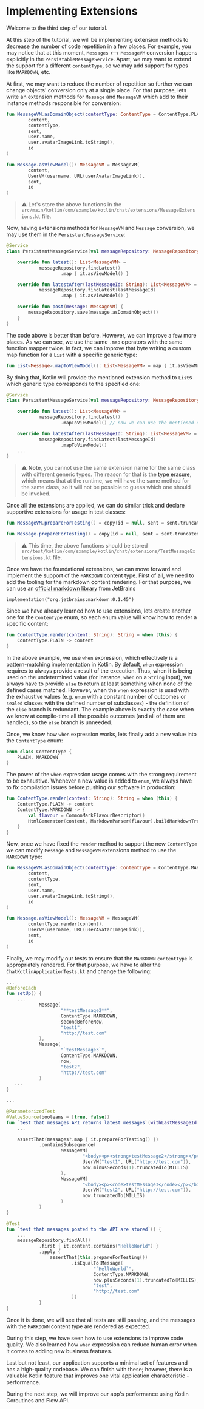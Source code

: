 # Implementing Extensions

Welcome to the third step of our tutorial.

At this step of the tutorial, we will be implementing extension methods to decrease the number of code repetition in a few places. For example, you may notice that at this moment, `Messages` <--> `MessageVM` conversion happens explicitly in the `PersistableMessageService`. Apart, we may want to extend the support for a different `contentType`, so we may add support for types like `MARKDOWN`, etc.
 
At first, we may want to reduce the number of repetition so further we can change objects' conversion only at a single place. For that purpose, lets write an extension methods for `Message` and `MessageVM` which add to their instance methods responsible for conversion:
 
```kotlin
fun MessageVM.asDomainObject(contentType: ContentType = ContentType.PLAIN): Message = Message(
        content,
        contentType,
        sent,
        user.name,
        user.avatarImageLink.toString(),
        id
)

fun Message.asViewModel(): MessageVM = MessageVM(
        content,
        UserVM(username, URL(userAvatarImageLink)),
        sent,
        id
)
```

> ⚠️ Let's store the above functions in the `src/main/kotlin/com/example/kotlin/chat/extensions/MessageExtensions.kt` file.  

Now, having extensions methods for `MessageVM` and `Message` conversion, we may use them in the `PersistentMessageService`:

```kotlin
@Service
class PersistentMessageService(val messageRepository: MessageRepository) : MessageService {

    override fun latest(): List<MessageVM> =
            messageRepository.findLatest()
                    .map { it.asViewModel() }

    override fun latestAfter(lastMessageId: String): List<MessageVM> =
            messageRepository.findLatest(lastMessageId)
                    .map { it.asViewModel() }

    override fun post(message: MessageVM) {
        messageRepository.save(message.asDomainObject())
    }
}
```

The code above is better than before. However, we can improve a few more places. As we can see, we use the same `.map` operators with the same function mapper twice. In fact,  we can improve that byte writing a custom map function for a `List` with a specific generic type:
 
```kotlin
fun List<Message>.mapToViewModel(): List<MessageVM> = map { it.asViewModel() }
```

By doing that, Kotlin will provide the mentioned extension method to `List`s which generic type corresponds to the specified one:

```kotlin
@Service
class PersistentMessageService(val messageRepository: MessageRepository) : MessageService {

    override fun latest(): List<MessageVM> =
            messageRepository.findLatest()
                    .mapToViewModel() // now we can use the mentioned extension on List<Message>

    override fun latestAfter(lastMessageId: String): List<MessageVM> =
            messageRepository.findLatest(lastMessageId)
                    .mapToViewModel()
    ...
}
```
 
> ⚠️ **Note**, you cannot use the same extension name for the same class with different generic types. The reason for that is the [type erasure](https://kotlinlang.org/docs/reference/generics.html#type-erasure), which means that at the runtime, we will have the same method for the same class, so it will not be possible to guess which one should be invoked.  
 
Once all the extensions are applied, we can do similar trick and declare supportive extensions for usage in test classes: 

```kotlin
fun MessageVM.prepareForTesting() = copy(id = null, sent = sent.truncatedTo(MILLIS))

fun Message.prepareForTesting() = copy(id = null, sent = sent.truncatedTo(MILLIS))
```

> ⚠️ This time, the above functions should be stored `src/test/kotlin/com/example/kotlin/chat/extensions/TestMessageExtensions.kt` 
> file.  


Once we have the foundational extensions, we can move forward and implement the support of the `MARKDOWN` content type. First of all, we need to add the tooling for the markdown content rendering. For that purpose, we can use an [official markdown library](https://github.com/valich/intellij-markdown) from JetBrains
 
```kotlins
implementation("org.jetbrains:markdown:0.1.45")
```
 
Since we have already learned how to use extensions, lets create another one for the `ContenType` enum, so each enum value will know how to render a specific content:
 
```kotlin
fun ContentType.render(content: String): String = when (this) {
    ContentType.PLAIN -> content
}
```

In the above example, we use `when` expression, which effectively is a pattern-matching implementation in Kotlin. By default, `when` expression requires to always provide a result of the execution. Thus, when it is being used on the undetermined value (for instance, `when` on a `String` input), we always have to provide `else` to return at least something when none of the defined cases matched. However, when the `when` expression is used with the exhaustive values (e.g. `enum` with a constant number of outcomes or `sealed` classes with the defined number of subclasses) - the definition of the `else` branch is redundant. The example above is exactly the case when we know at compile-time all the possible outcomes (and all of them are handled), so the `else` branch is unneeded.
 
Once, we know how `when` expression works, lets finally add a new value into the `ContentType` enum:
 
```kotlin
enum class ContentType {
    PLAIN, MARKDOWN
}
```  

The power of the `when` expression usage comes with the strong requirement to be exhaustive. Whenever a new value is added to `enum`, we always have to fix compilation issues before pushing our software in production:

```kotlin
fun ContentType.render(content: String): String = when (this) {
    ContentType.PLAIN -> content
    ContentType.MARKDOWN -> {
        val flavour = CommonMarkFlavourDescriptor()
        HtmlGenerator(content, MarkdownParser(flavour).buildMarkdownTreeFromString(content), flavour).generateHtml()
    }
}
```

Now, once we have fixed the `render` method to support the new `ContentType` we can modify `Message` and `MessageVM` extensions method to use the `MARKDOWN` type:
 
```kotlin
fun MessageVM.asDomainObject(contentType: ContentType = ContentType.MARKDOWN): Message = Message(
        content,
        contentType,
        sent,
        user.name,
        user.avatarImageLink.toString(),
        id
)

fun Message.asViewModel(): MessageVM = MessageVM(
        contentType.render(content),
        UserVM(username, URL(userAvatarImageLink)),
        sent,
        id
)
```

Finally, we may modify our tests to ensure that the `MARKDOWN` `contentType` is appropriately rendered. For that purpose, we have to alter the `ChatKotlinApplicationTests.kt` and change the following:
 
 
```kotlin
...
@BeforeEach
fun setUp() {
    ...
            Message(
                    "**testMessage2**",
                    ContentType.MARKDOWN,
                    secondBeforeNow,
                    "test1",
                    "http://test.com"
            ),
            Message(
                    "`testMessage3`",
                    ContentType.MARKDOWN,
                    now,
                    "test2",
                    "http://test.com"
            )
   ...
}

...

@ParameterizedTest
@ValueSource(booleans = [true, false])
fun `test that messages API returns latest messages`(withLastMessageId: Boolean) {
    ...

    assertThat(messages?.map { it.prepareForTesting() })
            .containsSubsequence(
                    MessageVM(
                            "<body><p><strong>testMessage2</strong></p></body>",
                            UserVM("test1", URL("http://test.com")),
                            now.minusSeconds(1).truncatedTo(MILLIS)
                    ),
                    MessageVM(
                            "<body><p><code>testMessage3</code></p></body>",
                            UserVM("test2", URL("http://test.com")),
                            now.truncatedTo(MILLIS)
                    )
            )
}

@Test
fun `test that messages posted to the API are stored`() {
    ...
    messageRepository.findAll()
            .first { it.content.contains("HelloWorld") }
            .apply {
                assertThat(this.prepareForTesting())
                        .isEqualTo(Message(
                                "`HelloWorld`",
                                ContentType.MARKDOWN,
                                now.plusSeconds(1).truncatedTo(MILLIS),
                                "test",
                                "http://test.com"
                        ))
            }
}
```

Once it is done, we will see that all tests are still passing, and the messages with the `MARKDOWN` content type are rendered as expected.
 
During this step, we have seen how to use extensions to improve code quality. We also learned how `when` expression can reduce human error when it comes to adding new business features.
 
Last but not least, our application supports a minimal set of features and has a high-quality codebase. We can finish with these; however, there is a valuable Kotlin feature that improves one vital application characteristic - performance.
 
During the next step, we will improve our app's performance using Kotlin Coroutines and Flow API.